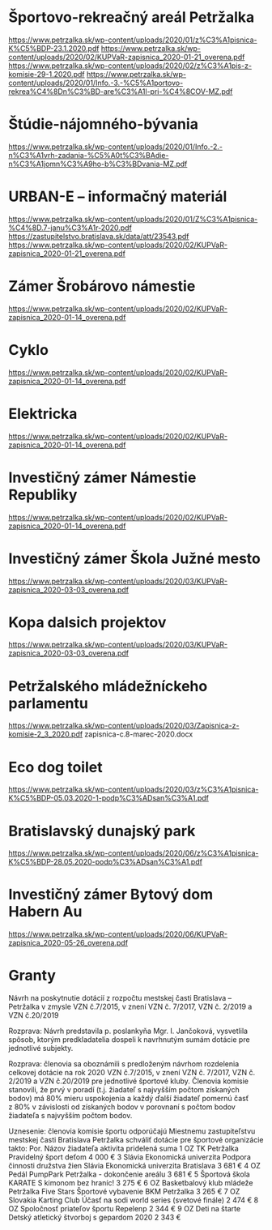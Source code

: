 # Športovo-rekreačný areál Petržalka
https://www.petrzalka.sk/wp-content/uploads/2020/01/z%C3%A1pisnica-K%C5%BDP-23.1.2020.pdf
https://www.petrzalka.sk/wp-content/uploads/2020/02/KUPVaR-zapisnica_2020-01-21_overena.pdf
https://www.petrzalka.sk/wp-content/uploads/2020/02/z%C3%A1pis-z-komisie-29-1.2020.pdf
https://www.petrzalka.sk/wp-content/uploads/2020/01/Info.-3.-%C5%A1portovo-rekrea%C4%8Dn%C3%BD-are%C3%A1l-pri-%C4%8COV-MZ.pdf

# Štúdie-nájomného-bývania
https://www.petrzalka.sk/wp-content/uploads/2020/01/Info.-2.-n%C3%A1vrh-zadania-%C5%A0t%C3%BAdie-n%C3%A1jomn%C3%A9ho-b%C3%BDvania-MZ.pdf

# URBAN-E – informačný materiál
https://www.petrzalka.sk/wp-content/uploads/2020/01/Z%C3%A1pisnica-%C4%8D.7-janu%C3%A1r-2020.pdf
https://zastupitelstvo.bratislava.sk/data/att/23543.pdf
https://www.petrzalka.sk/wp-content/uploads/2020/02/KUPVaR-zapisnica_2020-01-21_overena.pdf

# Zámer Šrobárovo námestie
https://www.petrzalka.sk/wp-content/uploads/2020/02/KUPVaR-zapisnica_2020-01-14_overena.pdf

# Cyklo
https://www.petrzalka.sk/wp-content/uploads/2020/02/KUPVaR-zapisnica_2020-01-14_overena.pdf

# Elektricka
https://www.petrzalka.sk/wp-content/uploads/2020/02/KUPVaR-zapisnica_2020-01-14_overena.pdf

# Investičný zámer Námestie Republiky
https://www.petrzalka.sk/wp-content/uploads/2020/02/KUPVaR-zapisnica_2020-01-14_overena.pdf

# Investičný zámer Škola Južné mesto
https://www.petrzalka.sk/wp-content/uploads/2020/03/KUPVaR-zapisnica_2020-03-03_overena.pdf

# Kopa dalsich projektov
https://www.petrzalka.sk/wp-content/uploads/2020/03/KUPVaR-zapisnica_2020-03-03_overena.pdf

# Petržalského mládežníckeho parlamentu
https://www.petrzalka.sk/wp-content/uploads/2020/03/Zapisnica-z-komisie-2_3_2020.pdf
zapisnica-c.8-marec-2020.docx

# Eco dog toilet
https://www.petrzalka.sk/wp-content/uploads/2020/03/z%C3%A1pisnica-K%C5%BDP-05.03.2020-1-podp%C3%ADsan%C3%A1.pdf

# Bratislavský dunajský park
https://www.petrzalka.sk/wp-content/uploads/2020/06/z%C3%A1pisnica-K%C5%BDP-28.05.2020-podp%C3%ADsan%C3%A1.pdf

# Investičný zámer Bytový dom Habern Au
https://www.petrzalka.sk/wp-content/uploads/2020/06/KUPVaR-zapisnica_2020-05-26_overena.pdf

# Granty
Návrh na poskytnutie dotácií z rozpočtu mestskej časti Bratislava – Petržalka v zmysle VZN č.7/2015, v znení VZN č. 7/2017, VZN č. 2/2019 a VZN č.20/2019

Rozprava: Návrh predstavila p. poslankyňa Mgr. I. Jančoková, vysvetlila spôsob, ktorým predkladatelia dospeli k navrhnutým sumám dotácie pre jednotlivé subjekty.

Rozprava: členovia sa oboznámili s predloženým návrhom rozdelenia celkovej dotácie na rok 2020 VZN č.7/2015, v znení VZN č. 7/2017, VZN č. 2/2019 a VZN č.20/2019 pre jednotlivé športové kluby. Členovia komisie stanovili, že prvý v poradí (t.j. žiadateľ s najvyšším počtom získaných bodov) má 80% mieru uspokojenia a každý ďalší žiadateľ pomernú časť z 80% v závislosti od získaných bodov v porovnaní s počtom bodov žiadateľa s najvyšším počtom bodov. 

Uznesenie: členovia komisie športu odporúčajú Miestnemu zastupiteľstvu mestskej časti Bratislava Petržalka schváliť dotácie pre športové organizácie takto:
Por.             Názov žiadateľa				aktivita			      pridelená suma
1
OZ TK Petržalka
Pravidelný šport deťom
4 000 €
3
Slávia Ekonomická univerzita
Podpora činnosti družstva žien Slávia Ekonomická univerzita Bratislava
3 681 €
4
OZ Pedál
PumpPark Petržalka - dokončenie areálu
3 681 €
5
Športová škola KARATE
S kimonom bez hraníc!
3 275 €
6
OZ Basketbalový klub mládeže             Petržalka Five Stars
Športové vybavenie BKM Petržalka
3 265 €
7
OZ Slovakia Karting Club
Účasť na sodi world series (svetové finále)
2 474 €
8
OZ Spoločnosť priateľov športu
Repelenp
2 344 €
9
OZ Deti na štarte
Detský atletický štvorboj s gepardom 2020
2 343 €

